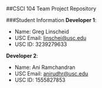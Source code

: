 ##CSCI 104 Team Project Repository

###Student Information
**Developer 1**:
  + Name: Greg Linscheid
  + USC Email: linschei@usc.edu
  + USC ID: 3239279633

**Developer 2**:
  + Name: Ani Ramchandran
  + USC Email: anirudhr@usc.edu
  + USC ID: 1555827853
